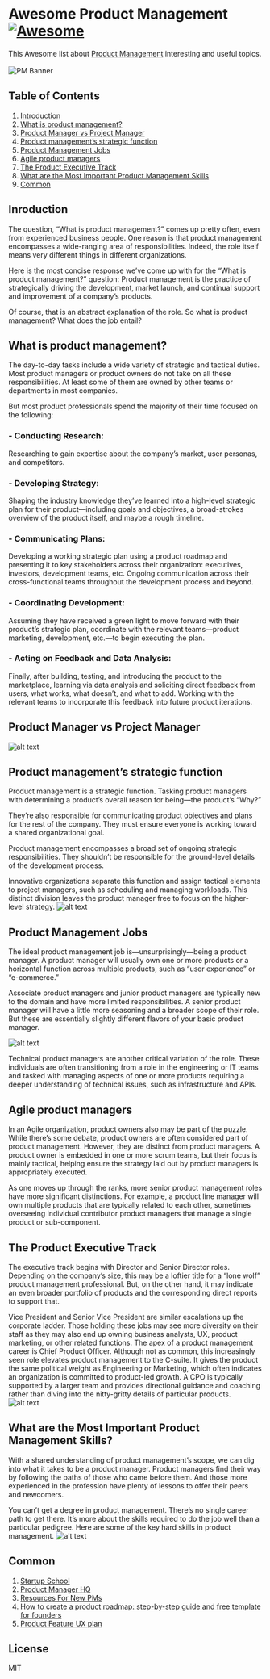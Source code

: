 # Awesome Product Management [![Awesome](https://cdn.rawgit.com/sindresorhus/awesome/d7305f38d29fed78fa85652e3a63e154dd8e8829/media/badge.svg)](https://github.com/sindresorhus/awesome)

This Awesome list about [Product Management](https://en.wikipedia.org/wiki/Product_management)  interesting and useful topics. <br /><br />
![PM Banner](https://github.com/shahedbd/awesome-project-management/blob/master/ProductManagement/Resource/pm-main.png)

## Table of Contents
1. [Introduction](#Introductions)
2. [What is product management?](#What-is-product-management)
3. [Product Manager vs Project Manager](#Product-Manager-vs-Project-Manager)
4. [Product management’s strategic function](#Product-management’s-strategic-function)
5. [Product Management Jobs](#Product-Management-Jobs)
6. [Agile product managers](#Agile-product-managers)
7. [The Product Executive Track](#The-Product-Executive-Track)
8. [What are the Most Important Product Management Skills](#What-are-the-Most-Important-Product-Management-Skills?)
9. [Common](#Common)

## Inroduction
The question, “What is product management?” comes up pretty often, even from experienced business people. One reason is that product management encompasses a wide-ranging area of responsibilities. Indeed, the role itself means very different things in different organizations.

Here is the most concise response we’ve come up with for the “What is product management?” question: Product management is the practice of strategically driving the development, market launch, and continual support and improvement of a company’s products.

Of course, that is an abstract explanation of the role. So what is product management? What does the job entail?

## What is product management?
The day-to-day tasks include a wide variety of strategic and tactical duties. Most product managers or product owners do not take on all these responsibilities. At least some of them are owned by other teams or departments in most companies. 

But most product professionals spend the majority of their time focused on the following:

### - Conducting Research: 
Researching to gain expertise about the company’s market, user personas, and competitors.
### - Developing Strategy: 
Shaping the industry knowledge they’ve learned into a high-level strategic plan for their product—including goals and objectives, a broad-strokes overview of the product itself, and maybe a rough timeline.
### - Communicating Plans: 
Developing a working strategic plan using a product roadmap and presenting it to key stakeholders across their organization: executives, investors, development teams, etc. Ongoing communication across their cross-functional teams throughout the development process and beyond.
### - Coordinating Development: 
Assuming they have received a green light to move forward with their product’s strategic plan, coordinate with the relevant teams—product marketing, development, etc.—to begin executing the plan.
### - Acting on Feedback and Data Analysis: 
Finally, after building, testing, and introducing the product to the marketplace, learning via data analysis and soliciting direct feedback from users, what works, what doesn’t, and what to add. Working with the relevant teams to incorporate this feedback into future product iterations.

## Product Manager vs Project Manager
![alt text](image.png)
## Product management’s strategic function
Product management is a strategic function. Tasking product managers with determining a product’s overall reason for being—the product’s “Why?” 

They’re also responsible for communicating product objectives and plans for the rest of the company. They must ensure everyone is working toward a shared organizational goal. 

Product management encompasses a broad set of ongoing strategic responsibilities. They shouldn’t be responsible for the ground-level details of the development process.

Innovative organizations separate this function and assign tactical elements to project managers, such as scheduling and managing workloads. This distinct division leaves the product manager free to focus on the higher-level strategy.
![alt text](image-1.png)
## Product Management Jobs
The ideal product management job is—unsurprisingly—being a product manager. A product manager will usually own one or more products or a horizontal function across multiple products, such as “user experience” or “e-commerce.” 

Associate product managers and junior product managers are typically new to the domain and have more limited responsibilities. A senior product manager will have a little more seasoning and a broader scope of their role. But these are essentially slightly different flavors of your basic product manager.

![alt text](image-2.png)

Technical product managers are another critical variation of the role. These individuals are often transitioning from a role in the engineering or IT teams and tasked with managing aspects of one or more products requiring a deeper understanding of technical issues, such as infrastructure and APIs.

## Agile product managers
In an Agile organization, product owners also may be part of the puzzle. While there’s some debate, product owners are often considered part of product management. However, they are distinct from product managers. A product owner is embedded in one or more scrum teams, but their focus is mainly tactical, helping ensure the strategy laid out by product managers is appropriately executed. 

As one moves up through the ranks, more senior product management roles have more significant distinctions. For example, a product line manager will own multiple products that are typically related to each other, sometimes overseeing individual contributor product managers that manage a single product or sub-component.


## The Product Executive Track
The executive track begins with Director and Senior Director roles. Depending on the company’s size, this may be a loftier title for a “lone wolf” product management professional. But, on the other hand, it may indicate an even broader portfolio of products and the corresponding direct reports to support that. 

Vice President and Senior Vice President are similar escalations up the corporate ladder. Those holding these jobs may see more diversity on their staff as they may also end up owning business analysts, UX, product marketing, or other related functions. The apex of a product management career is Chief Product Officer. Although not as common, this increasingly seen role elevates product management to the C-suite. It gives the product the same political weight as Engineering or Marketing, which often indicates an organization is committed to product-led growth. A CPO is typically supported by a larger team and provides directional guidance and coaching rather than diving into the nitty-gritty details of particular products.
![alt text](image-3.png)
## What are the Most Important Product Management Skills?
With a shared understanding of product management’s scope, we can dig into what it takes to be a product manager. Product managers find their way by following the paths of those who came before them. And those more experienced in the profession have plenty of lessons to offer their peers and newcomers. 

You can’t get a degree in product management. There’s no single career path to get there. It’s more about the skills required to do the job well than a particular pedigree. Here are some of the key hard skills in product management.
![alt text](image-4.png)
## Common
1. [Startup School](https://www.startupschool.org/)
1. [Product Manager HQ](https://www.productmanagerhq.com/)
1. [Resources For New PMs](https://miketadlock.tumblr.com/post/44814775687/resources-for-new-pms)
1. [How to create a product roadmap: step-by-step guide and free template for founders](https://krit.com/blog/product-roadmap-free-template-and-guide-for-founders)
1. [Product Feature UX plan](https://paper.dropbox.com/published/Product-Feature-UX-plan-aTB1elcLy3DC8NwAc33S3Dp)
  



License
----

MIT
